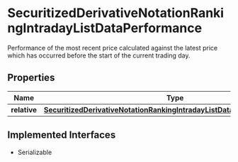 

# SecuritizedDerivativeNotationRankingIntradayListDataPerformance

Performance of the most recent price calculated against the latest price which has occurred before the start of the current trading day. 

## Properties

Name | Type | Description | Notes
------------ | ------------- | ------------- | -------------
**relative** | [**SecuritizedDerivativeNotationRankingIntradayListDataPerformanceRelative**](SecuritizedDerivativeNotationRankingIntradayListDataPerformanceRelative.md) |  |  [optional]


## Implemented Interfaces

* Serializable


